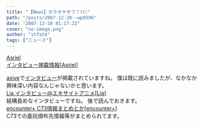 ```yaml
---
title: "【News】カラオケオフ？(ﾅﾆ"
path: "/posts/2007-12-28--wp0596"
date: "2007-12-28 01:17:22"
cover: "no-image.png"
author: "stfate"
tags: ["ニュース"]
---
```


<style type="text/css">
<!--
p {white-space: pre-wrap};
-->
</style>

<a class="topics" href="http://www.asriel.jp/m/" target="_blank">Asriel インタビュー掲載情報</a><span class="junre">[<a href="http://www.asriel.jp/m/" target="_blank">Asriel</a>]</span>
<div class="news"><a href="http://www.axive.jp/index.php" target="_blank">axive</a>で<a href="http://www.axive.jp/special_post.php?id=26" target="_blank">インタビュー</a>が掲載されていますね。
僕は既に読みましたが、なかなか興味深い内容なんじゃないかと思います。</div>
<a class="topics" href="http://anime.excite.co.jp/interview/0712lia01.php" target="_blank">Lia インタビュー@エキサイトアニメ</a><span class="junre">[<a href="http://www.lias-cafe.com/" target="_blank">Lia</a>]</span>
<div class="news">結構長めなインタビューですね。
後で読んでおきます。</div>
<a class="topics" href="http://encounter-p.net/" target="_blank">encounter+ C73情報まとめとか</a><span class="junre">[<a href="http://encounter-p.net/" target="_blank">encounter+</a>]</span>
<div class="news">C73での委託頒布先情報等がまとめられてます。</div>

